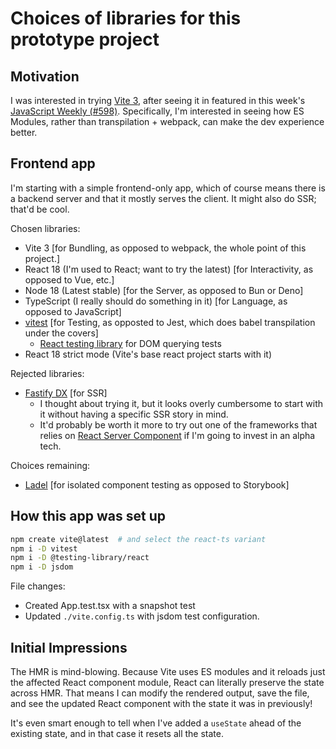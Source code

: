 # Choices of libraries for this prototype project
## Motivation
I was interested in trying [Vite 3](https://vitejs.dev/blog/announcing-vite3.html), after seeing it in featured in this week's [JavaScript Weekly (#598)](https://javascriptweekly.com/issues/598). Specifically, I'm interested in seeing how ES Modules, rather than transpilation + webpack, can make the dev experience better.

## Frontend app
I'm starting with a simple frontend-only app, which of course means there is a backend server and that it mostly serves the client. It might also do SSR; that'd be cool.

Chosen libraries:
- Vite 3 [for Bundling, as opposed to webpack, the whole point of this project.]
- React 18 (I'm used to React; want to try the latest) [for Interactivity, as opposed to Vue, etc.]
- Node 18 (Latest stable) [for the Server, as opposed to Bun or Deno]
- TypeScript (I really should do something in it) [for Language, as opposed to JavaScript]
- [vitest](https://vitest.dev/) [for Testing, as opposted to Jest, which does babel transpilation under the covers]
  - [React testing library](https://testing-library.com/docs/react-testing-library/intro) for DOM querying tests
- React 18 strict mode (Vite's base react project starts with it)

Rejected libraries:
- [Fastify DX](https://github.com/fastify/fastify-dx/tree/main/packages/fastify-dx-react) [for SSR]
  - I thought about trying it, but it looks overly cumbersome to start with it without having a specific SSR story in mind.
  - It'd probably be worth it more to try out one of the frameworks that relies on [React Server Component](https://reactjs.org/blog/2020/12/21/data-fetching-with-react-server-components.html) if I'm going to invest in an alpha tech.

Choices remaining:
- [Ladel](https://ladle.dev/blog/introducing-ladle/) [for isolated component testing as opposed to Storybook]

## How this app was set up

```sh
npm create vite@latest  # and select the react-ts variant
npm i -D vitest
npm i -D @testing-library/react
npm i -D jsdom
```

File changes:
- Created App.test.tsx with a snapshot test
- Updated `./vite.config.ts` with jsdom test configuration.

## Initial Impressions

The HMR is mind-blowing. Because Vite uses ES modules and it reloads just the affected React component module, React can literally preserve the state across HMR. That means I can modify the rendered output, save the file, and see the updated React component with the state it was in previously!

It's even smart enough to tell when I've added a `useState` ahead of the existing state, and in that case it resets all the state.
